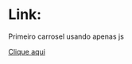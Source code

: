 <h1>Link:</h1>
<p>Primeiro carrosel usando apenas js</p>
<a href="https://gabzmatz.github.io/CarroselJs/">Clique aqui</a>
